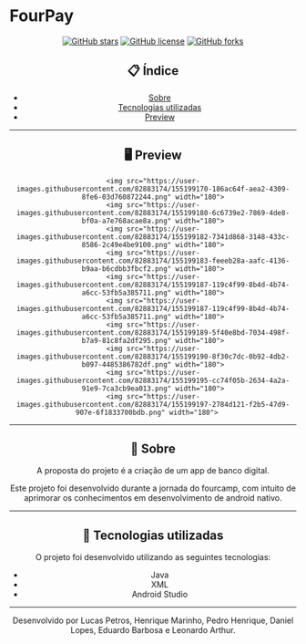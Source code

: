 # FourPay

<div align="center">


[![GitHub stars](https://img.shields.io/github/stars/lucaspetros/FourPay)](https://github.com/lucaspetros/FourPay/stargazers)<space> <space>[![GitHub license](https://img.shields.io/github/license/henriqtm1/FourPay)](https://github.com/henriqtm1/FourPay/blob/master/LICENSE
)<space> <space>[![GitHub forks](https://img.shields.io/github/forks/lucaspetros/FourPay)](https://github.com/lucaspetros/FourPay/network/members)


## 📋 Índice

- [Sobre](#-Sobre)
- [Tecnologias utilizadas](#-Tecnologias-utilizadas)
- [Preview](#-Preview)

---

## 🖥 Preview 

<div align="center">
  
    <img src="https://user-images.githubusercontent.com/82883174/155199170-186ac64f-aea2-4309-8fe6-03d760872244.png" width="180">
    <img src="https://user-images.githubusercontent.com/82883174/155199180-6c6739e2-7869-4de8-bf0a-a7e768acae8a.png" width="180">
    <img src="https://user-images.githubusercontent.com/82883174/155199182-7341d868-3148-433c-8586-2c49e4be9100.png" width="180">
    <img src="https://user-images.githubusercontent.com/82883174/155199183-feeeb28a-aafc-4136-b9aa-b6cdbb3fbcf2.png" width="180">
    <img src="https://user-images.githubusercontent.com/82883174/155199187-119c4f99-8b4d-4b74-a6cc-53fb5a385711.png" width="180">
    <img src="https://user-images.githubusercontent.com/82883174/155199187-119c4f99-8b4d-4b74-a6cc-53fb5a385711.png" width="180">
    <img src="https://user-images.githubusercontent.com/82883174/155199189-5f40e8bd-7034-498f-b7a9-81c8fa2df295.png" width="180">
    <img src="https://user-images.githubusercontent.com/82883174/155199190-8f30c7dc-0b92-4db2-b097-4485386782df.png" width="180">
    <img src="https://user-images.githubusercontent.com/82883174/155199195-cc74f05b-2634-4a2a-91e9-7ca3cb9ea013.png" width="180">
    <img src="https://user-images.githubusercontent.com/82883174/155199197-2784d121-f2b5-47d9-907e-6f1833700bdb.png" width="180">   
 

</div>

---

## 📖 Sobre 

A proposta do projeto é a criação de um app de banco digital.
  
Este projeto foi desenvolvido durante a jornada do fourcamp, com intuito de aprimorar os conhecimentos em desenvolvimento de android nativo.

--- 

## 🚀 Tecnologias utilizadas

O projeto foi desenvolvido utilizando as seguintes tecnologias:

- Java
- XML
- Android Studio

---


Desenvolvido por Lucas Petros, Henrique Marinho, Pedro Henrique, Daniel Lopes, Eduardo Barbosa e Leonardo Arthur.
